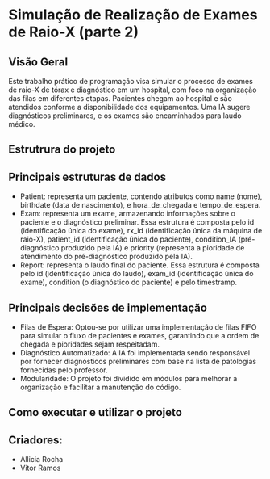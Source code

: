 # Simulação de Realização de Exames de Raio-X (parte 2)
## Visão Geral
Este trabalho prático de programação visa simular o processo de exames de raio-X de tórax e diagnóstico em um hospital, com foco na organização das filas em diferentes etapas. Pacientes chegam ao hospital e são atendidos conforme a disponibilidade dos equipamentos. Uma IA sugere diagnósticos preliminares, e os exames são encaminhados para laudo médico.
## Estrutrura do projeto
## Principais estruturas de dados
- Patient: representa um paciente, contendo atributos como name (nome), birthdate (data de nascimento), e hora_de_chegada e tempo_de_espera.
- Exam: representa um exame, armazenando informações sobre o paciente e o diagnóstico preliminar. Essa estrutura é composta pelo id (identificação única do exame), rx_id (identificação única da máquina de raio-X), patient_id (identificação única do paciente), condition_IA (pré-diagnóstico produzido pela IA) e priority (representa a pioridade de atendimento do pré-diagnóstico produzido pela IA).
- Report: representa o laudo final do paciente. Essa estrutura é composta pelo id (identificação única do laudo), exam_id (identificação única do exame), condition (o diagnóstico do paciente) e pelo timestramp. 
## Principais decisões de implementação
- Filas de Espera: Optou-se por utilizar uma implementação de filas FIFO para simular o fluxo de pacientes e exames, garantindo que a ordem de chegada e pioridades sejam respeitadam.
- Diagnóstico Automatizado: A IA foi implementada sendo responsável por fornecer diagnósticos preliminares com base na lista de patologias fornecidas pelo professor.
- Modularidade: O projeto foi dividido em módulos para melhorar a organização e facilitar a manutenção do código.
## Como executar e utilizar o projeto
## Criadores:
- Allicia Rocha
- Vitor Ramos
